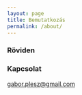 ```yaml
---
layout: page
title: Bemutatkozás
permalink: /about/
---
```




### Röviden



### Kapcsolat

[gabor.plesz@gmail.com](mailto:gabor.plesz@gmail.com)
